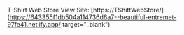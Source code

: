 T-Shirt Web Store
View Site: [https://TShittWebStore/](https://643355f1db504a114736d6a7--beautiful-entremet-97fe41.netlify.app/ target="_blank")
